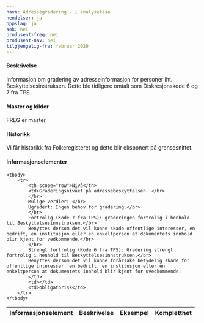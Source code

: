 ```yaml
---
navn: Adressegradering - i analysefase
hendelser: ja
oppslag: ja
sok: nei
produsent-freg: nei
produsent-nav: nei
tilgjengelig-fra: februar 2020
---
```



#### Beskrivelse

Informasjon om gradering av adresseinformasjon for personer iht. Beskyttelsesinstruksen.
Dette ble tidligere omtalt som Diskresjonskode 6 og 7 fra TPS.

#### Master og kilder

FREG er master.
  
#### Historikk

Vi får historikk fra Folkeregisteret og dette blir eksponert på grensesnittet.

#### Informasjonselementer

<table class="table">
    <thead>
        <tr>
            <th>Informasjonselement</th>
            <th>Beskrivelse</th>
            <th>Eksempel</th>
            <th>Kompletthet</th>
        </tr>
    </thead>

    <tbody>
        <tr>
            <th scope="row">Nivå</th>
            <td>Graderingsnivået på adressebeskyttelsen. </br>
            </br>
            Mulige verdier: </br>
            Ugradert: Ingen behov for gradering.</br>
            </br>
            Fortrolig (Kode 7 fra TPS): graderingen fortrolig i henhold til Beskyttelsesinnstruksen.</br> 
            Benyttes dersom det vil kunne skade offentlige interesser, en bedrift, en institusjon eller en enkeltperson at dokumentets innhold blir kjent for vedkommende.</br>
            </br>
            Strengt fortrolig (Kode 6 fra TPS): Gradering strengt fortrolig i henhold til Beskyttelsesinnstruksen.</br>
            Benyttes dersom det vil kunne forårsake betydelig skade for offentlige interesser, en bedrift, en institusjon eller en enkeltperson at dokumentets innhold blir kjent for uvedkommende.
            </td>
            <td></td>
            <td>obligatorisk</td>
        </tr>
    </tbody>
</table>